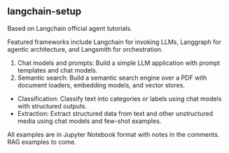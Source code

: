 ## langchain-setup

Based on Langchain official agent tutorials. 

Featured frameworks include Langchain for invoking LLMs, Langgraph for agentic architecture, and Langsmith for orchestration. 

1. Chat models and prompts: Build a simple LLM application with prompt templates and chat models.
2. Semantic search: Build a semantic search engine over a PDF with document loaders, embedding models, and vector stores.
- Classification: Classify text into categories or labels using chat models with structured outputs.
- Extraction: Extract structured data from text and other unstructured media using chat models and few-shot examples.

All examples are in Jupyter Notebook format with notes in the comments. RAG examples to come.
